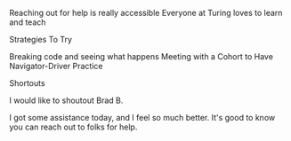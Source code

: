Reaching out for help is really accessible
Everyone at Turing loves to learn and teach

Strategies To Try

Breaking code and seeing what happens
Meeting with a Cohort to Have Navigator-Driver Practice

Shortouts

I would like to shoutout Brad B.

I got some assistance today, and I feel so much better.
It's good to know you can reach out to folks for help.
